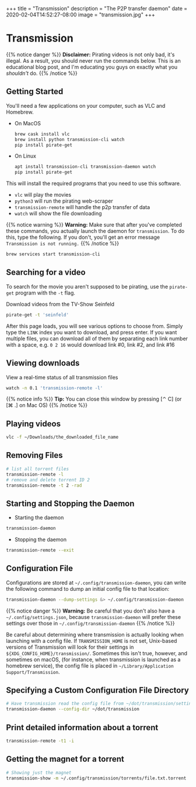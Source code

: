+++
title = "Transmission"
description = "The P2P transfer daemon"
date = 2020-02-04T14:52:27-08:00
image = "transmission.jpg"
+++

# Transmission

{{% notice danger %}}
**Disclaimer:** Pirating videos is not only bad, it's illegal. As a result, you should never run the commands below. This is an educational blog post, and I'm educating you guys on exactly what you *shouldn't* do.
{{% /notice %}}

## Getting Started

You'll need a few applications on your computer, such as VLC and Homebrew.

* On MacOS

  ```sh
  brew cask install vlc
  brew install python transmission-cli watch
  pip install pirate-get
  ```

* On Linux

  ```sh
  apt install transmission-cli transmission-daemon watch
  pip install pirate-get
  ```


This will install the required programs that you need to use this software.
* `vlc` will play the movies
* `python3` will run the pirating web-scraper
* `transmission-remote` will handle the p2p transfer of data
* `watch` will show the file downloading

{{% notice warning %}}
**Warning:** Make sure that after you've completed these commands, you actually launch the daemon for `transmission`. To do this, type the following. If you don't, you'll get an error message `Transmission is not running.`
{{% /notice %}}

```sh
brew services start transmission-cli
```

## Searching for a video

To search for the movie you aren't supposed to be pirating, use the `pirate-get` program with the `-t` flag.

Download videos from the TV-Show Seinfeld

```sh
pirate-get -t 'seinfeld'
```

After this page loads, you will see various options to choose from. Simply type the `LINK` index you want to download, and press enter. If you want multiple files, you can download all of them by separating each link number with a space, e.g. `0 2 16` would download link \#0, link \#2, and link \#16


## Viewing downloads

View a real-time status of all transmission files

```sh
watch -n 0.1 'transmission-remote -l'
```

{{% notice info %}}
**Tip:** You can close this window by pressing [⌃ C] (or [⌘ .] on Mac OS)
{{% /notice %}}

## Playing videos

```sh
vlc -f ~/Downloads/the_downloaded_file_name
```

## Removing Files

```sh
# list all torrent files
transmission-remote -l
# remove and delete torrent ID 2
transmission-remote -t 2 -rad
```

## Starting and Stopping the Daemon

* Starting the daemon

```sh
transmission-daemon
```

* Stopping the daemon

```sh
transmission-remote --exit
```

## Configuration File

Configurations are stored at `~/.config/transmission-daemon`, you can write the following command to dump an initial config file to that location:

```sh
transmission-daemon --dump-settings &> ~/.config/transmission-daemon
```

{{% notice danger %}}
**Warning:** Be careful that you don't also have a `~/.config/settings.json`, because `transmission-daemon` will prefer these settings over those in `~/.config/transmission-daemon`
{{% /notice %}}

Be careful about determining where transmission is actually looking when launching with a config file. If `TRANSMISSION_HOME` is not set, Unix-based versions of Transmission will look for their settings in `${XDG_CONFIG_HOME}/transmission/`. Sometimes this isn't true, however, and sometimes on macOS, (for instance, when transmission is launched as a homebrew service), the config file is placed in `~/Library/Application Support/Transmission`.


## Specifying a Custom Configuration File Directory

```sh
# Have transmission read the config file from ~/dot/transmission/settings.json
transmission-daemon --config-dir ~/dot/transmission
```

## Print detailed information about a torrent

```sh
transmission-remote -t1 -i
```

## Getting the magnet for a torrent

```sh
# Showing just the magnet
transmission-show -m ~/.config/transmission/torrents/file.txt.torrent
```
